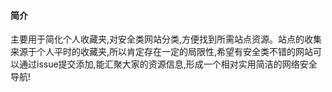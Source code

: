 #### 简介
主要用于简化个人收藏夹,对安全类网站分类,方便找到所需站点资源。站点的收集来源于个人平时的收藏夹,所以肯定存在一定的局限性,希望有安全类不错的网站可以通过issue提交添加,能汇聚大家的资源信息,形成一个相对实用简洁的网络安全导航!